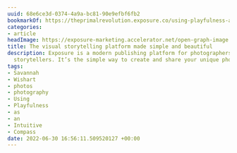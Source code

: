 ```yaml
---
uuid: 68e6ce3d-0374-4a9a-bc81-90e9efbf6fb2
bookmarkOf: https://theprimalrevolution.exposure.co/using-playfulness-as-an-intuitive-compass
categories:
- article
headImage: https://exposure-marketing.accelerator.net/open-graph-image.png
title: The visual storytelling platform made simple and beautiful
description: Exposure is a modern publishing platform for photographers and visual
  storytellers. It’s the simple way to create and share your unique photo stories.
tags:
- Savannah
- Wishart
- photos
- photography
- Using
- Playfulness
- as
- an
- Intuitive
- Compass
date: 2022-06-30 16:56:11.509520127 +00:00
---
```

